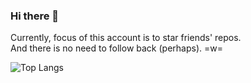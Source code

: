 ### Hi there 👋
  
Currently, focus of this account is to star friends' repos.  
And there is no need to follow back (perhaps). =w= 
<!--- However, welcome to follow [@raptazure](https://github.com/raptazure). Thanks a lot! XD -->

![Top Langs](https://github-readme-stats.vercel.app/api/top-langs/?username=raptazure&langs_count=9&layout=compact&hide=html,go,javascript)

